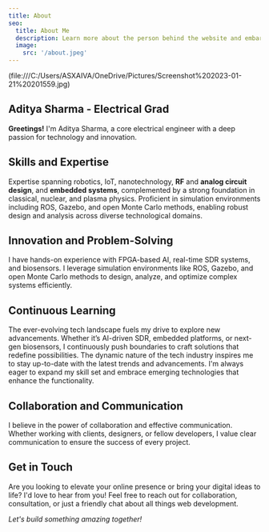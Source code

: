 ```yaml
---
title: About
seo:
  title: About Me
  description: Learn more about the person behind the website and embark on a journey of inspiration and shared experiences.
  image:
    src: '/about.jpeg'
---
```


(file:///C:/Users/ASXAIVA/OneDrive/Pictures/Screenshot%202023-01-21%20201559.jpg)

## Aditya Sharma - Electrical Grad

**Greetings!** I'm Aditya Sharma, a  core electrical engineer with a deep passion for technology and innovation.

## Skills and Expertise

Expertise spanning robotics, IoT, nanotechnology, **RF** and **analog circuit design**, and **embedded systems**, complemented by a strong foundation in classical, nuclear, and plasma physics. Proficient in simulation environments including ROS, Gazebo, and open Monte Carlo methods, enabling robust design and analysis across diverse technological domains.

## Innovation and Problem-Solving

I have hands-on experience with FPGA-based AI, real-time SDR systems, and biosensors. I leverage simulation environments like ROS, Gazebo, and open Monte Carlo methods to design, analyze, and optimize complex systems efficiently.


## Continuous Learning

The ever-evolving tech landscape fuels my drive to explore new advancements. Whether it’s AI-driven SDR, embedded platforms, or next-gen biosensors, I continuously push boundaries to craft solutions that redefine possibilities. The dynamic nature of the tech industry inspires me to stay up-to-date with the latest trends and advancements. I'm always eager to expand my skill set and embrace emerging technologies that enhance the functionality.

## Collaboration and Communication

I believe in the power of collaboration and effective communication. Whether working with clients, designers, or fellow developers, I value clear communication to ensure the success of every project.

## Get in Touch

Are you looking to elevate your online presence or bring your digital ideas to life? I'd love to hear from you! Feel free to reach out for collaboration, consultation, or just a friendly chat about all things web development.

_Let's build something amazing together!_
